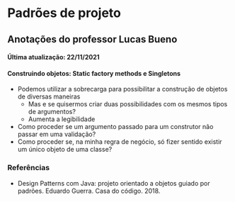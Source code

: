 # Padrões de projeto

## Anotações do professor Lucas Bueno

#### Última atualização: 22/11/2021

#### Construindo objetos: Static factory methods e Singletons
- Podemos utilizar a sobrecarga para possibilitar a construção de objetos de diversas maneiras
    - Mas e se quisermos criar duas possibilidades com os mesmos tipos de argumentos?
    - Aumenta a legibilidade
- Como proceder se um argumento passado para um construtor não passar em uma validação?
- Como proceder se, na minha regra de negócio, só fizer sentido existir um único objeto de uma classe?

### Referências

- Design Patterns com Java: projeto orientado a objetos guiado por padrões. Eduardo Guerra. Casa do código. 2018.